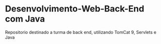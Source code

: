 #  Desenvolvimento-Web-Back-End com Java
 Repositorio destinado a turma de back end, utilizando TomCat 9, Servlets e Java
